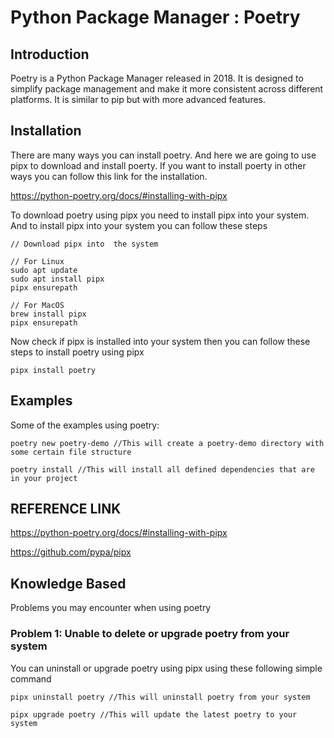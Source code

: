 # Python Package Manager : Poetry

## Introduction
Poetry is a Python Package Manager released in 2018. It is designed to simplify package management and make it more consistent across different platforms.
It is similar to pip but with more advanced features.



## Installation

There are many ways you can install poetry. And here we are going to use pipx to download and install poerty. If you want to install poerty in other ways you
can follow this link for the installation.

https://python-poetry.org/docs/#installing-with-pipx

To download poetry using pipx you need to install pipx into your system. And to install pipx into your system you can follow these steps 

```
// Download pipx into  the system

// For Linux
sudo apt update
sudo apt install pipx
pipx ensurepath

// For MacOS
brew install pipx
pipx ensurepath
```

Now check if pipx is installed into your system then you can follow these steps to install poetry using pipx

```
pipx install poetry
```

## Examples
Some of the examples using poetry:

```
poetry new poetry-demo //This will create a poetry-demo directory with some certain file structure

poetry install //This will install all defined dependencies that are in your project
```

## REFERENCE LINK
https://python-poetry.org/docs/#installing-with-pipx

https://github.com/pypa/pipx


## Knowledge Based

Problems you may encounter when using poetry

### Problem 1: Unable to delete or upgrade poetry from your system

You can uninstall or upgrade poetry using pipx using these following simple command
```
pipx uninstall poetry //This will uninstall poetry from your system

pipx upgrade poetry //This will update the latest poetry to your system 
```




